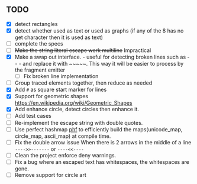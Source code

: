 ## TODO
- [x] detect rectangles
- [x] detect whether used as text or used as graphs (if any of the 8 has no get character then it is used as text)
- [ ] complete the specs
- [ ] ~~Make the string literal escape work multiline~~ Impractical
- [x] Make a swap out interface.
      - useful for detecting broken lines such as - - - and replace it with ~~~~~. This way
        it will be easier to process by the fragment emitter
     - [ ] Fix broken line implementation
- [ ] Group traced elements together, then reduce as needed
- [x] Add `#` as square start marker for lines
- [x] Support for geometric shapes https://en.wikipedia.org/wiki/Geometric_Shapes
- [x] Add enhance circle, detect circles then enhance it.
- [ ] Add test cases
- [ ] Re-implement the escape string with double quotes.
- [ ] Use perfect hashmap [phf](https://crates.io/crates/phf) to efficiently build the maps(unicode_map, circle_map, ascii_map) at compile time.
- [ ] Fix the double arrow issue
        When there is 2 arrows in the middle of a line `---->>-------` or `----<<----`
- [ ] Clean the project enforce deny warnings.
- [ ] Fix a bug where an escaped text has whitespaces, the whitespaces are gone.
- [ ] Remove support for circle art
